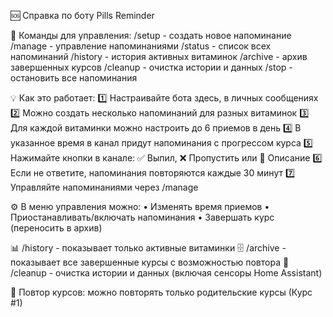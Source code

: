 🆘 Справка по боту Pills Reminder

🔧 Команды для управления:
/setup - создать новое напоминание
/manage - управление напоминаниями
/status - список всех напоминаний
/history - история активных витаминок
/archive - архив завершенных курсов
/cleanup - очистка истории и данных
/stop - остановить все напоминания

💡 Как это работает:
1️⃣ Настраивайте бота здесь, в личных сообщениях
2️⃣ Можно создать несколько напоминаний для разных витаминок
3️⃣ Для каждой витаминки можно настроить до 6 приемов в день
4️⃣ В указанное время в канал придут напоминания с прогрессом курса
5️⃣ Нажимайте кнопки в канале: ✅ Выпил, ❌ Пропустить или 📝 Описание
6️⃣ Если не ответите, напоминания повторяются каждые 30 минут
7️⃣ Управляйте напоминаниями через /manage

⚙️ В меню управления можно:
• Изменять время приемов
• Приостанавливать/включать напоминания
• Завершать курс (переносить в архив)

📊 /history - показывает только активные витаминки
🗄️ /archive - показывает все завершенные курсы с возможностью повтора
🧹 /cleanup - очистка истории и данных (включая сенсоры Home Assistant)

🔄 Повтор курсов: можно повторять только родительские курсы (Курс #1)
